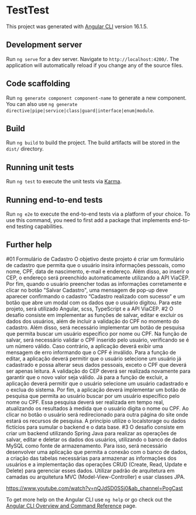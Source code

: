 # TestTest

This project was generated with [Angular CLI](https://github.com/angular/angular-cli) version 16.1.5.

## Development server

Run `ng serve` for a dev server. Navigate to `http://localhost:4200/`. The application will automatically reload if you change any of the source files.

## Code scaffolding

Run `ng generate component component-name` to generate a new component. You can also use `ng generate directive|pipe|service|class|guard|interface|enum|module`.

## Build

Run `ng build` to build the project. The build artifacts will be stored in the `dist/` directory.

## Running unit tests

Run `ng test` to execute the unit tests via [Karma](https://karma-runner.github.io).

## Running end-to-end tests

Run `ng e2e` to execute the end-to-end tests via a platform of your choice. To use this command, you need to first add a package that implements end-to-end testing capabilities.

## Further help

#01 Formulário de Cadastro O objetivo deste projeto é criar um formulário de cadastro que permita que o usuário insira informações pessoais, como nome, CPF, data de nascimento, e-mail e endereço. Além disso, ao inserir o CEP, o endereço será preenchido automaticamente utilizando a API ViaCEP. Por fim, quando o usuário preencher todas as informações corretamente e clicar no botão "Salvar Cadastro", uma mensagem de pop-up deve aparecer confirmando o cadastro “Cadastro realizado com sucesso“ e um botão que abre um modal com os dados que o usuário digitou. Para este projeto, será utilizado Angular, scss, TypeScript e a API ViaCEP.
	#2 O desafio consiste em implementar as funções de salvar, editar e excluir os dados dos usuários, além de incluir a validação do CPF no momento do cadastro. Além disso, será necessário implementar um botão de pesquisa que permita buscar um usuário específico por nome ou CPF. Na função de salvar, será necessário validar o CPF inserido pelo usuário, verificando se é um número válido. Caso contrário, a aplicação deverá exibir uma mensagem de erro informando que o CPF é inválido. Para a função de editar, a aplicação deverá permitir que o usuário selecione um usuário já cadastrado e possa alterar seus dados pessoais, exceto o CPF que deverá ser apenas leitura. A validação do CEP deverá ser realizada novamente para garantir que o novo valor seja válido. Já para a função de excluir, a aplicação deverá permitir que o usuário selecione um usuário cadastrado e o exclua do sistema. Por fim, a aplicação deverá implementar um botão de pesquisa que permita ao usuário buscar por um usuário específico pelo nome ou CPF. Essa pesquisa deverá ser realizada em tempo real, atualizando os resultados à medida que o usuário digita o nome ou CPF. Ao clicar no botão o usuário será redirecionado para outra página do site onde estará os recursos de pesquisa. A princípio utilize o localstorage ou dados fictícios para sumular o backend e o data base.
	 #3 O desafio consiste em criar um backend utilizando Spring Java para realizar as operações de salvar, editar e deletar os dados dos usuários, utilizando o banco de dados MySQL como fonte de armazenamento. Para isso, será necessário desenvolver uma aplicação que permita a conexão com o banco de dados, a criação das tabelas necessárias para armazenar as informações dos usuários e a implementação das operações CRUD (Create, Read, Update e Delete) para gerenciar esses dados. Utilizar padrão de arquitetura em camadas ou arquitetura MVC (Model-View-Controller) e usar classes JPA.

https://www.youtube.com/watch?v=nQJdSD0SSj0&ab_channel=PogCast

To get more help on the Angular CLI use `ng help` or go check out the [Angular CLI Overview and Command Reference](https://angular.io/cli) page.
